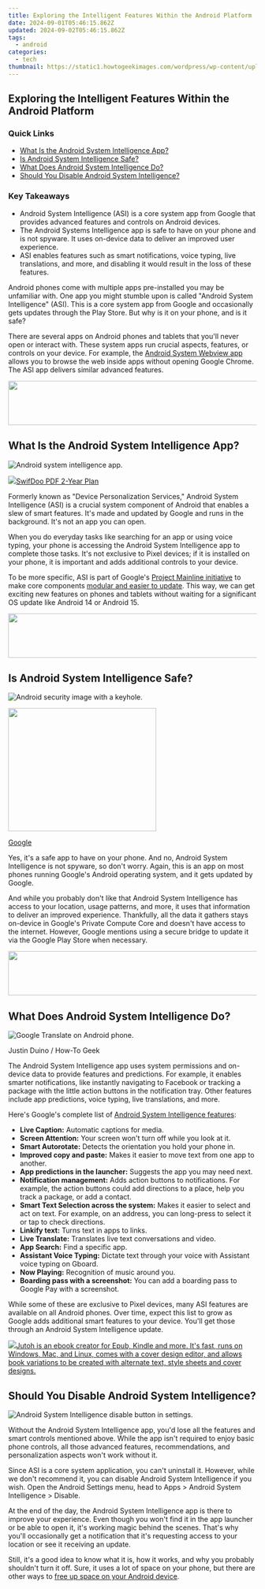 ```yaml
---
title: Exploring the Intelligent Features Within the Android Platform
date: 2024-09-01T05:46:15.862Z
updated: 2024-09-02T05:46:15.862Z
tags:
  - android
categories:
  - tech
thumbnail: https://static1.howtogeekimages.com/wordpress/wp-content/uploads/2023/12/android-system-intelligence.png
---
```


## Exploring the Intelligent Features Within the Android Platform

### Quick Links

* [What Is the Android System Intelligence App?](https://fox-links.techidaily.com/thankful-tailings-templates-for-every-dollar-plan/)
* [Is Android System Intelligence Safe?](https://screen-mirror.techidaily.com/how-to-screen-mirror-on-apple-iphone-8-drfone-by-drfone-ios/)
* [What Does Android System Intelligence Do?](https://activate-lock.techidaily.com/in-2024-bypass-icloud-activation-lock-with-imei-code-on-apple-iphone-14-pro-by-drfone-ios/)
* [Should You Disable Android System Intelligence?](https://extra-hints.techidaily.com/updated-affordable-aerial-cameras-top-picks-under-100/)

### Key Takeaways

* Android System Intelligence (ASI) is a core system app from Google that provides advanced features and controls on Android devices.
* The Android Systems Intelligence app is safe to have on your phone and is not spyware. It uses on-device data to deliver an improved user experience.
* ASI enables features such as smart notifications, voice typing, live translations, and more, and disabling it would result in the loss of these features.

 Android phones come with multiple apps pre-installed you may be unfamiliar with. One app you might stumble upon is called "Android System Intelligence" (ASI). This is a core system app from Google and occasionally gets updates through the Play Store. But why is it on your phone, and is it safe?

 There are several apps on Android phones and tablets that you'll never open or interact with. These system apps run crucial aspects, features, or controls on your device. For example, the [Android System Webview app](https://extra-hints.techidaily.com/updated-authoritative-insights-on-premium-auto-cam-tech/) allows you to browse the web inside apps without opening Google Chrome. The ASI app delivers similar advanced features.

<!-- affiliate ads begin -->
<a href="https://united.elfm.net/c/5597632/517826/4704" target="_top" id="517826"><img src="//a.impactradius-go.com/display-ad/4704-517826" border="0" alt="" width="728" height="90"/></a><img height="0" width="0" src="https://united.elfm.net/i/5597632/517826/4704" style="position:absolute;visibility:hidden;" border="0" />
<!-- affiliate ads end -->
##  What Is the Android System Intelligence App?

![Android system intelligence app.](https://static1.howtogeekimages.com/wordpress/wp-content/uploads/2023/12/android-system-intelligence-app.jpeg) 

<!-- affiliate ads begin -->
<a href="https://purchase.swifdoo.com/order/checkout.php?PRODS=40002580&QTY=1&AFFILIATE=108875&CART=1"><img src="https://secure.avangate.com/images/merchant/8b932759a5a04ddb34bf79e3f9072e4b/products/3_Product%20box%20white-1024x1024.png" border="0">SwifDoo PDF 2-Year Plan</a>
<!-- affiliate ads end -->
 Formerly known as "Device Personalization Services," Android System Intelligence (ASI) is a crucial system component of Android that enables a slew of smart features. It's made and updated by Google and runs in the background. It's not an app you can open.

 When you do everyday tasks like searching for an app or using voice typing, your phone is accessing the Android System Intelligence app to complete those tasks. It's not exclusive to Pixel devices; if it is installed on your phone, it is important and adds additional controls to your device.

 To be more specific, ASI is part of Google's [Project Mainline initiative](https://discord-videos.techidaily.com/updated-unsubscribing-disconnecting-desktop-discords/) to make core components [modular and easier to update](https://source.android.com/docs/core/ota/modular-system). This way, we can get exciting new features on phones and tablets without waiting for a significant OS update like Android 14 or Android 15.

<!-- affiliate ads begin -->
<a href="https://arkmc.pxf.io/c/5597632/427477/5172" target="_top" id="427477"><img src="//a.impactradius-go.com/display-ad/5172-427477" border="0" alt="" width="728" height="90"/></a><img height="0" width="0" src="https://arkmc.pxf.io/i/5597632/427477/5172" style="position:absolute;visibility:hidden;" border="0" />
<!-- affiliate ads end -->
##  Is Android System Intelligence Safe?

![Android security image with a keyhole.](https://static1.howtogeekimages.com/wordpress/wp-content/uploads/2023/12/android-security-image.jpeg) 

<!-- affiliate ads begin -->
<a href="https://printrendy.pxf.io/c/5597632/1453719/17020" target="_top" id="1453719"><img src="//a.impactradius-go.com/display-ad/17020-1453719" border="0" alt="" width="300" height="250"/></a><img height="0" width="0" src="https://imp.pxf.io/i/5597632/1453719/17020" style="position:absolute;visibility:hidden;" border="0" />
<!-- affiliate ads end -->
[Google](https://android-developers.googleblog.com/2021/10/launching-data-safety-in-play-console.html)

 Yes, it's a safe app to have on your phone. And no, Android System Intelligence is not spyware, so don't worry. Again, this is an app on most phones running Google's Android operating system, and it gets updated by Google.

 And while you probably don't like that Android System Intelligence has access to your location, usage patterns, and more, it uses that information to deliver an improved experience. Thankfully, all the data it gathers stays on-device in Google's Private Compute Core and doesn't have access to the internet. However, Google mentions using a secure bridge to update it via the Google Play Store when necessary.

<!-- affiliate ads begin -->
<a href="https://vapordna.pxf.io/c/5597632/1494880/17238" target="_top" id="1494880"><img src="//a.impactradius-go.com/display-ad/17238-1494880" border="0" alt="" width="728" height="90"/></a><img height="0" width="0" src="https://imp.pxf.io/i/5597632/1494880/17238" style="position:absolute;visibility:hidden;" border="0" />
<!-- affiliate ads end -->
##  What Does Android System Intelligence Do?

![Google Translate on Android phone.](https://static1.howtogeekimages.com/wordpress/wp-content/uploads/2023/05/Google-Translate.png) 

Justin Duino / How-To Geek

 The Android System Intelligence app uses system permissions and on-device data to provide features and predictions. For example, it enables smarter notifications, like instantly navigating to Facebook or tracking a package with the little action buttons in the notification tray. Other features include app predictions, voice typing, live translations, and more.

 Here's Google's complete list of [Android System Intelligence features](https://support.google.com/pixelphone/answer/12112173?hl=en):

* **Live Caption:** Automatic captions for media.
* **Screen Attention:** Your screen won't turn off while you look at it.
* **Smart Autorotate:** Detects the orientation you hold your phone in.
* **Improved copy and paste:** Makes it easier to move text from one app to another.
* **App predictions in the launcher:** Suggests the app you may need next.
* **Notification management:** Adds action buttons to notifications. For example, the action buttons could add directions to a place, help you track a package, or add a contact.
* **Smart Text Selection across the system:** Makes it easier to select and act on text. For example, on an address, you can long-press to select it or tap to check directions.
* **Linkify text:** Turns text in apps to links.
* **Live Translate:** Translates live text conversations and video.
* **App Search:** Find a specific app.
* **Assistant Voice Typing:** Dictate text through your voice with Assistant voice typing on Gboard.
* **Now Playing:** Recognition of music around you.
* **Boarding pass with a screenshot:** You can add a boarding pass to Google Pay with a screenshot.

 While some of these are exclusive to Pixel devices, many ASI features are available on all Android phones. Over time, expect this list to grow as Google adds additional smart features to your device. You'll get those through an Android System Intelligence update.

<!-- affiliate ads begin -->
<a href="https://secure.2checkout.com/order/checkout.php?PRODS=4694919&QTY=1&AFFILIATE=108875&CART=1"><img src="https://secure.avangate.com/images/merchant/bccefcc1b1eee9eca3ae4f5c1a281482/products/jutoh-logo-1200x1600.jpg" border="0">Jutoh is an ebook creator for Epub, Kindle and more. It's fast, runs on Windows, Mac, and Linux, comes with a cover design editor, and allows book variations to be created with alternate text, style sheets and cover designs. </a>
<!-- affiliate ads end -->
##  Should You Disable Android System Intelligence?

![Android System Intelligence disable button in settings.](https://static1.howtogeekimages.com/wordpress/wp-content/uploads/2023/12/disable-android-system-intelligence.jpeg) 

 Without the Android System Intelligence app, you'd lose all the features and smart controls mentioned above. While the app isn't required to enjoy basic phone controls, all those advanced features, recommendations, and personalization aspects won't work without it.

 Since ASI is a core system application, you can't uninstall it. However, while we don't recommend it, you can disable Android System Intelligence if you wish. Open the Android Settings menu, head to Apps > Android System Intelligence > Disable.

 At the end of the day, the Android System Intelligence app is there to improve your experience. Even though you won't find it in the app launcher or be able to open it, it's working magic behind the scenes. That's why you'll occasionally get a notification that it's requesting access to your location or see it receiving an update.

 Still, it's a good idea to know what it is, how it works, and why you probably shouldn't turn it off. Sure, it uses a lot of space on your phone, but there are other ways to [free up space on your Android device](https://twitter-clips.techidaily.com/updated-2024-approved-how-to-save-funny-tweet-graphics-gifs-in-minutes/).

<ins class="adsbygoogle"
     style="display:block"
     data-ad-format="autorelaxed"
     data-ad-client="ca-pub-7571918770474297"
     data-ad-slot="1223367746"></ins>



<ins class="adsbygoogle"
     style="display:block"
     data-ad-client="ca-pub-7571918770474297"
     data-ad-slot="8358498916"
     data-ad-format="auto"
     data-full-width-responsive="true"></ins>


